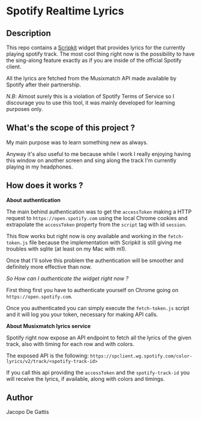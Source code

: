 # Spotify Realtime Lyrics

## Description

This repo contains a [Scripkit](https://github.com/johnlindquist/kit) widget that provides lyrics for the currently playing spotify track. The most cool thing right now is the possibility to have the sing-along feature exactly as if you are inside of the official Spotify client.

All the lyrics are fetched from the Musixmatch API made available by Spotify after their partnership. 

*N.B*: Almost surely this is a violation of Spotify Terms of Service so I discourage you to use this tool, it was mainly developed for learning purposes only.

## What's the scope of this project ?

My main purpose was to learn something new as always.

Anyway it's also useful to me because while I work I really enjoying having this window on another screen and sing along the track I'm currently playing in my headphones.

## How does it works ?

**About authentication**

The main behind authentication was to get the `accessToken` making a HTTP request to `https://open.spotify.com` using the local Chrome cookies and extrapolate the `accessToken` property from the `script` tag with id `session`.

This flow works but right now is ony available and working in the `fetch-token.js` file because the implementation with Scripkit is still giving me troubles with sqlite (at least on my Mac with m1).

Once that I'll solve this problem the authentication will be smoother and definitely more effective than now.

*So How can I authenticate the widget right now ?*

First thing first you have to authenticate yourself on Chrome going on `https://open.spotify.com`.

Once you authenticated you can simply execute the `fetch-token.js` script and it will log you your token, necessary for making API calls.

**About Musixmatch lyrics service**

Spotify right now expose an API endpoint to fetch all the lyrics of the given track, also with timing for each row and with colors.

The exposed API is the following: `https://spclient.wg.spotify.com/color-lyrics/v2/track/<spotify-track-id>`

If you call this api providing the `accessToken` and the `spotify-track-id` you will receive the lyrics, if available, along with colors and timings.

## Author

Jacopo De Gattis
